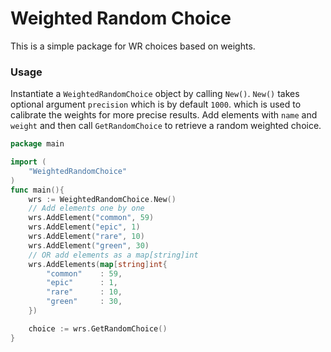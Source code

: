 # Weighted Random Choice
This is a simple package for WR choices based on weights.

### Usage
Instantiate a `WeightedRandomChoice` object by calling `New()`.
`New()` takes optional argument `precision` which is by default `1000`.
which is used to calibrate the weights for more precise results.
Add elements with `name` and `weight` and then call `GetRandomChoice` to retrieve a random weighted choice.
```go
package main

import (
	"WeightedRandomChoice"
)
func main(){
    wrs := WeightedRandomChoice.New()
    // Add elements one by one 
    wrs.AddElement("common", 59)
    wrs.AddElement("epic", 1)
    wrs.AddElement("rare", 10)
    wrs.AddElement("green", 30)
    // OR add elements as a map[string]int
    wrs.AddElements(map[string]int{
        "common"    : 59,
        "epic"      : 1,
        "rare"      : 10,
        "green"     : 30,
    })

    choice := wrs.GetRandomChoice()
}
```